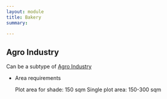 ```yaml
---
layout: module
title: Bakery
summary: 

---
```


## Agro Industry
Can be a subtype of [Agro Industry]()

* Area requirements

  Plot area for shade: 150 sqm
  Single plot area: 150-300 sqm